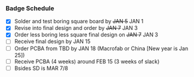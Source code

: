 ### Badge Schedule

- [X] Solder and test boring square board by ~~JAN 5~~ JAN 1
- [X] Revise into final design and order by ~~JAN 7~~ JAN 3
- [X] Order less boring less square final design on ~~JAN 7~~ JAN 3
- [ ] Receive final design by JAN 15
- [ ] Order PCBA from TBD by JAN 18 (Macrofab or China [New year is Jan 25])
- [ ] Receive PCBA (4 weeks) around FEB 15 (3 weeks of slack)
- [ ] Bsides SD is MAR 7/8
